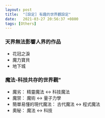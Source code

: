 ```yaml
---
layout: post
title:  "[設定] 有趣的世界觀設定"
date:   2021-03-27 20:56:37 +0800
tags: [Others]
---
```


### 天界無法影響人界的作品
* 花冠之淚
* 魔力寶貝
* 地下城

### 魔法-科技共存的世界觀"
* 魔劣： 精靈魔法 <-> 科技魔法
* 魔禁： 魔術 <-> 量子力學
* 簡單易懂的現代魔法： 古代魔法 <-> 程式魔法
* 奧秘： 魔法 <-> 科技